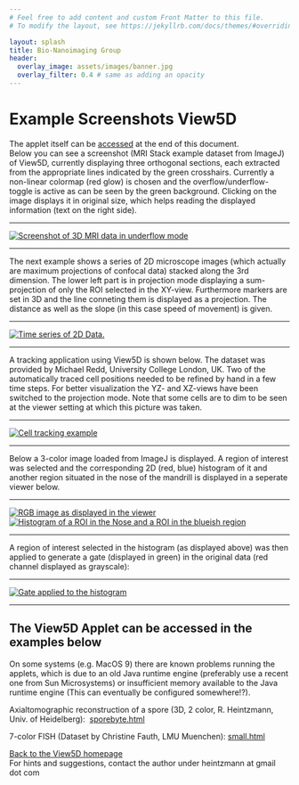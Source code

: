 ```yaml
---
# Feel free to add content and custom Front Matter to this file.
# To modify the layout, see https://jekyllrb.com/docs/themes/#overriding-theme-defaults

layout: splash
title: Bio-Nanoimaging Group
header:
  overlay_image: assets/images/banner.jpg
  overlay_filter: 0.4 # same as adding an opacity
---
```


Example Screenshots View5D
==========================

The applet itself can be [accessed](#Testing) at the end of this document.  
Below you can see a screenshot (MRI Stack example dataset from ImageJ) of View5D, currently displaying three orthogonal sections, each extracted from the appropriate lines indicated by the green crosshairs. Currently a non-linear colormap (red glow) is chosen and the overflow/underflow-toggle is active as can be seen by the green background. Clicking on the image displays it in original size, which helps reading the displayed information (text on the right side).

* * *

[![Screenshot of 3D MRI data in underflow mode](MRIOvUn.jpg)](MRIOvUn.jpg)  

* * *

The next example shows a series of 2D microscope images (which actually are maximum projections of confocal data) stacked along the 3rd dimension. The lower left part is in projection mode displaying a sum-projection of only the ROI selected in the XY-view. Furthermore markers are set in 3D and the line conneting them is displayed as a projection. The distance as well as the slope (in this case speed of movement) is given.

* * *

[![Time series of 2D Data.](TimeSeries1.jpg)](TimeSeries1.jpg)

* * *

A tracking application using View5D is shown below. The dataset was provided by Michael Redd, University College London, UK. Two of the automatically traced cell positions needed to be refined by hand in a few time steps. For better visualization the YZ- and XZ-views have been switched to the projection mode. Note that some cells are to dim to be seen at the viewer setting at which this picture was taken.

* * *

[](file:///home/rheintz/Prog/Java/View5D/examples/TimeSeries1.jpg)[![Cell tracking example](screenshot2.gif)](screenshot2.gif)  

* * *

Below a 3-color image loaded from ImageJ is displayed. A region of interest was selected and the corresponding 2D (red, blue) histogram of it and another region situated in the nose of the mandrill is displayed in a seperate viewer below.

* * *

[![RGB image as displayed in the viewer](Mandrill.jpg)](Mandrill.jpg)  
[![Histogram of a ROI in the Nose and a ROI in the blueish region](MandrillHisto.jpg)](MandrillHisto.jpg)

* * *

A region of interest selected in the histogram (as displayed above) was then applied to generate a gate (displayed in green) in the original data (red channel displayed as grayscale):  

* * *

[![Gate applied to the histogram](MandrillHistoSelectBW.jpg)](MandrillHistoSelectBW.jpg)  

* * *

The View5D Applet can be accessed in the examples below
-------------------------------------------------------

On some systems (e.g. MacOS 9) there are known problems running the applets, which is due to an old Java runtime engine (preferably use a recent one from Sun Microsystems) or insufficient memory available to the Java runtime engine (This can eventually be configured somewhere!?).  
  

Axialtomographic reconstruction of a spore (3D, 2 color, R. Heintzmann, Univ. of Heidelberg):  [sporebyte.html](sporebyte.html)

  
7-color FISH (Dataset by Christine Fauth, LMU Muenchen): [small.html](small.html)

  
  
  
  
[Back to the View5D homepage](../View5D.html)  
For hints and suggestions, contact the author under heintzmann at gmail dot com